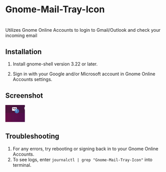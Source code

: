 # Gnome-Mail-Tray-Icon
# 

Utilizes Gnome Online Accounts to login to Gmail/Outlook and check your incoming email

## Installation

1. Install gnome-shell version 3.22 or later.

2. Sign in with your Google and/or Microsoft account in Gnome Online Accounts settings.



## Screenshot

![Gnome Mail Tray Icon](screenshot.png "Gnome Mail Tray Icon")

## Troubleshooting

1. For any errors, try rebooting or signing back in to your Gnome Online Accounts. 
2. To see logs, enter `journalctl | grep "Gnome-Mail-Tray-Icon"` into terminal. 

